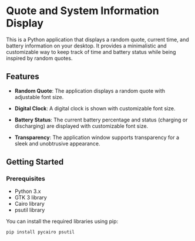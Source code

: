# Quote and System Information Display

This is a Python application that displays a random quote, current time, and battery information on your desktop. It provides a minimalistic and customizable way to keep track of time and battery status while being inspired by random quotes.

## Features

- **Random Quote**: The application displays a random quote with adjustable font size.

- **Digital Clock**: A digital clock is shown with customizable font size.

- **Battery Status**: The current battery percentage and status (charging or discharging) are displayed with customizable font size.

- **Transparency**: The application window supports transparency for a sleek and unobtrusive appearance.

## Getting Started

### Prerequisites

- Python 3.x
- GTK 3 library
- Cairo library
- psutil library

You can install the required libraries using pip:

```bash
pip install pycairo psutil
